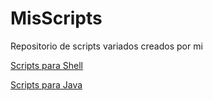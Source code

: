 # MisScripts
Repositorio de scripts variados creados por mi

[Scripts para Shell](EjerciciosSistemasInformaticos/README.md)

[Scripts para Java](/JAVA)
